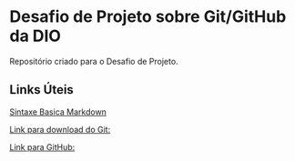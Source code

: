 #  Desafio de Projeto sobre Git/GitHub da DIO

Repositório criado para o Desafio de Projeto.

## Links Úteis

[Sintaxe Basica Markdown](https://www.markdownguide.org/basic-syntax/) 

[Link para download do Git:](https://git-scm.com/downloads)

[Link para GitHub:](https://github.com/)
